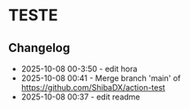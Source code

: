 # TESTE
## Changelog
- 2025-10-08 00-3:50 - edit hora
- 2025-10-08 00:41 - Merge branch 'main' of https://github.com/ShibaDX/action-test
- 2025-10-08 00:37 - edit readme


